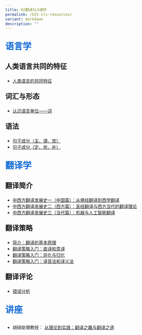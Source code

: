 ```yaml
---
title: H2翻译SLS课件
permalink: /h2t-sls-resources/
variant: markdown
description: ""
---
```

<p style="color: #0C69D5; font-family: kai; font-size: 28px; font-weight: bold">语言学</p>

<p style="font-family: kai; font-size: 22px; font-weight: bold">人类语言共同的特征</p>

*  [人类语言的共同特征](https://vle.learning.moe.edu.sg/moe-library/lesson/view/f6741e1f-4060-4b88-913f-9aa9c76a3a20/cover)


<p style="font-family: kai; font-size: 22px; font-weight: bold">词汇与形态</p>

*  [认识语言单位——词](https://vle.learning.moe.edu.sg/moe-library/lesson/view/602bff7c-8d16-44ab-87bf-72c1c0994f2d/cover)

<p style="font-family: kai; font-size: 22px; font-weight: bold">语法</p>

* [句子成分（主、谓、宾）](https://vle.learning.moe.edu.sg/moe-library/lesson/view/40b48423-730b-4159-8d3d-59fddb6528e0/cover)
* [句子成分（定、状、补）](https://vle.learning.moe.edu.sg/moe-library/lesson/view/7d2d73f4-431c-43a3-8a2a-df5709266518/cover)

<p style="color: #0C69D5; font-family: kai; font-size: 28px; font-weight: bold">翻译学</p>
<p style="font-family: kai; font-size: 22px; font-weight: bold">翻译简介</p>

* [中西方翻译发展史一（中国篇）：从佛经翻译到西学翻译](https://vle.learning.moe.edu.sg/moe-library/lesson/view/9fced068-b529-4bff-aee4-56b9f776c2ba/cover)
* [中西方翻译发展史二（西方篇）：圣经翻译与西方当代的翻译理论](https://vle.learning.moe.edu.sg/moe-library/lesson/view/f4799816-d5e2-4a56-8f9f-6b2534e9a122/cover)
* [中西方翻译发展史三（当代篇）：机器与人工智能翻译](https://vle.learning.moe.edu.sg/moe-library/lesson/view/8d7f8e1b-a128-4850-8784-6ad2f66d8914/cover)

<p style="font-family: kai; font-size: 22px; font-weight: bold">翻译策略</p>

* [简介：翻译的基本原理](https://vle.learning.moe.edu.sg/moe-library/lesson/view/d988953d-4826-4474-8df4-1d0081252b5e/cover)
* [翻译策略入门：直译和意译](https://vle.learning.moe.edu.sg/moe-library/lesson/view/186ca401-e65b-4cc4-9068-83c1d3c68d63/cover)
* [翻译策略入门：异化与归化](https://vle.learning.moe.edu.sg/moe-library/lesson/view/c4abc8c2-f74e-4a22-9e3c-71bd42617ebd/cover)
* [翻译策略入门：译音法和译义法](https://vle.learning.moe.edu.sg/moe-library/lesson/view/4e2eef0d-59a4-43f8-a48d-c899bdad0c97/cover)

<p style="font-family: kai; font-size: 22px; font-weight: bold">翻译评论</p>

* [错误分析](https://vle.learning.moe.edu.sg/moe-library/lesson/view/f4020ac3-c108-4410-af1f-803c89849d46/cover)


<p style="color: #0C69D5; font-family: kai; font-size: 28px; font-weight: bold">讲座</p>

* 胡碚助理教授： [从理论到实践：翻译之趣与翻译之道](https://vle.learning.moe.edu.sg/moe-library/lesson/view/3e902ab1-3295-44b2-b26b-57a7fe13ba38/cover)